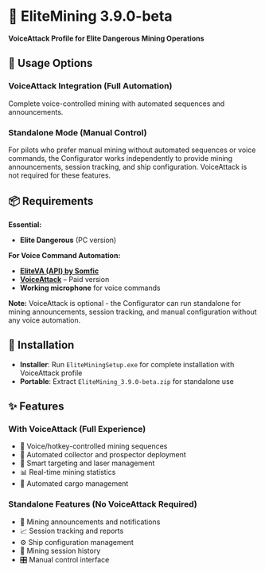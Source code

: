 # 🚀 EliteMining 3.9.0-beta
**VoiceAttack Profile for Elite Dangerous Mining Operations**

## 🎯 Usage Options

### VoiceAttack Integration (Full Automation)
Complete voice-controlled mining with automated sequences and announcements.

### Standalone Mode (Manual Control)
For pilots who prefer manual mining without automated sequences or voice commands, the Configurator works independently to provide mining announcements, session tracking, and ship configuration. VoiceAttack is not required for these features.

## 📦 Requirements

**Essential:**
- **Elite Dangerous** (PC version)

**For Voice Command Automation:**
- **[EliteVA (API) by Somfic](https://docs.somfic.dev/projects/eliteva)**  
- **[VoiceAttack](https://voiceattack.com/)** – Paid version  
- **Working microphone** for voice commands  

**Note:** VoiceAttack is optional - the Configurator can run standalone for mining announcements, session tracking, and manual configuration without any voice automation.

## 💾 Installation

- **Installer**: Run `EliteMiningSetup.exe` for complete installation with VoiceAttack profile
- **Portable**: Extract `EliteMining_3.9.0-beta.zip` for standalone use

## ✨ Features

### With VoiceAttack (Full Experience)
- 🎤 Voice/hotkey-controlled mining sequences
- 🤖 Automated collector and prospector deployment
- 🎯 Smart targeting and laser management
- 📊 Real-time mining statistics
- 🔄 Automated cargo management

### Standalone Features (No VoiceAttack Required)
- 📢 Mining announcements and notifications
- 📈 Session tracking and reports
- ⚙️ Ship configuration management
- 📁 Mining session history
- 🎛️ Manual control interface
